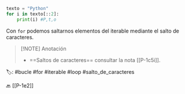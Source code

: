 ```python title:forSalto.py
texto = "Python"
for i in texto[::2]:
	print(i) #P,t,o
```

Con `for` podemos saltarnos elementos del iterable mediante el salto de caracteres.

> [!NOTE] Anotación
> - ==Saltos de caracteres== consultar la nota [[P-1c5i]].

🏷️:  #bucle #for #iterable #loop #salto_de_caracteres

🔙 [[P-1e2]]